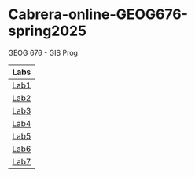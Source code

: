 # Cabrera-online-GEOG676-spring2025
GEOG 676 - GIS Prog

|Labs    |
|:------:|
|[Lab1](Lab1/README.md)|
|[Lab2](Lab2/README.md)|
|[Lab3](Lab3/README.md)|
|[Lab4](Lab4/README.md)|
|[Lab5](Lab5/README.md)|
|[Lab6](Lab6/README.md)|
|[Lab7](Lab7/README.md)|